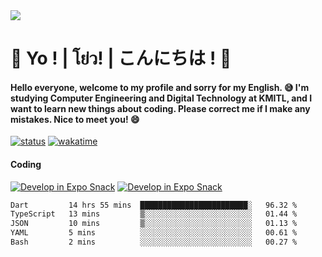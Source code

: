<a href="#">
  <img src="https://user-images.githubusercontent.com/53619535/207896410-fee92aa4-65f2-4b27-91d3-86f8424178d3.gif" />
</a>

# 👋 Yo ! | โย่ว! | こんにちは ! 👋

<h4>Hello everyone, welcome to my profile and sorry for my English. 😅
I'm studying Computer Engineering and Digital Technology at KMITL, and I want to learn new things about coding. Please correct me if I make any mistakes. Nice to meet you! 😄</h4>

[![status](https://img.shields.io/badge/Freelance_status-Not_Avaliable-red)](https://whyzotee.vercel.app)
[![wakatime](https://wakatime.com/badge/user/3ff4daa0-dc37-4cca-9446-11cce239b396.svg)](https://wakatime.com/@3ff4daa0-dc37-4cca-9446-11cce239b396)

#### Coding
[![Develop in Expo Snack](https://img.shields.io/badge/Flutter-119EFF.svg?style=for-the-badge&logo=flutter&labelColor=FFF&logoColor=119EFF)](https://flutter.dev/)
[![Develop in Expo Snack](https://img.shields.io/badge/Expo-000.svg?style=for-the-badge&logo=EXPO&labelColor=FFF&logoColor=000)](https://expo.dev/)

<!--START_SECTION:waka-->

```txt
Dart         14 hrs 55 mins  ████████████████████████░   96.32 %
TypeScript   13 mins         ▒░░░░░░░░░░░░░░░░░░░░░░░░   01.44 %
JSON         10 mins         ▒░░░░░░░░░░░░░░░░░░░░░░░░   01.13 %
YAML         5 mins          ░░░░░░░░░░░░░░░░░░░░░░░░░   00.61 %
Bash         2 mins          ░░░░░░░░░░░░░░░░░░░░░░░░░   00.27 %
```

<!--END_SECTION:waka-->
